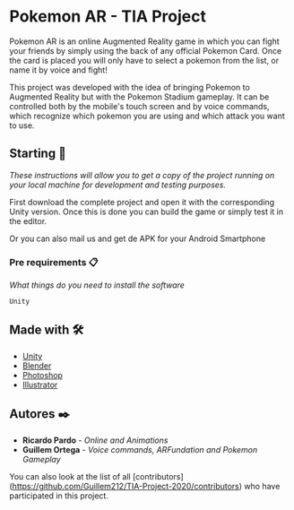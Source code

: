 # Pokemon AR - TIA Project

Pokemon AR is an online Augmented Reality game in which you can fight your friends by simply using the back of any official Pokemon Card. Once the card is placed you will only have to select a pokemon from the list, or name it by voice and fight!

This project was developed with the idea of bringing Pokemon to Augmented Reality but with the Pokemon Stadium gameplay. It can be controlled both by the mobile's touch screen and by voice commands, which recognize which pokemon you are using and which attack you want to use.

## Starting 🚀

_These instructions will allow you to get a copy of the project running on your local machine for development and testing purposes._

First download the complete project and open it with the corresponding Unity version.
Once this is done you can build the game or simply test it in the editor.

Or you can also mail us and get de APK for your Android Smartphone


### Pre requirements 📋

_What things do you need to install the software_

```
Unity
```

## Made with 🛠️

* [Unity](https://unity.com/es)
* [Blender](https://www.blender.org/)
* [Photoshop](https://www.adobe.com/es/products/photoshop.html)
* [Illustrator](https://www.adobe.com/es/products/illustrator.html)

## Autores ✒️

* **Ricardo Pardo** - *Online and Animations*
* **Guillem Ortega** - *Voice commands, ARFundation and Pokemon Gameplay*

You can also look at the list of all [contributors] (https://github.com/Guillem212/TIA-Project-2020/contributors) who have participated in this project.
